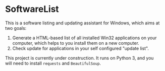 # SoftwareList

This is a software listing and updating assistant for Windows, which aims at two goals:
1. Generate a HTML-based list of all installed Win32 applications on your computer, which helps to you install them on a new computer.
2. Check update for applications in your self configured "update list".

This project is currently under construction. It runs on Python 3, and you will need to install `requests` and `BeautifulSoup`.
